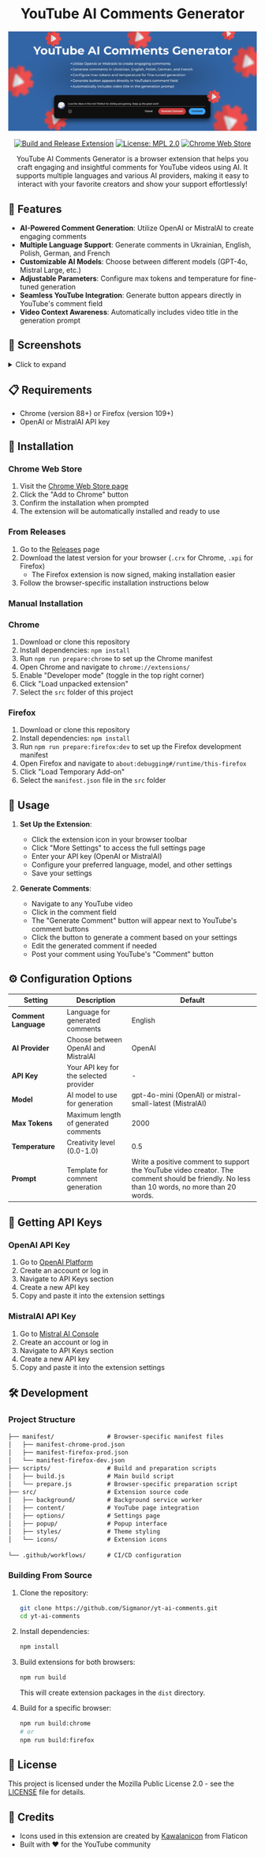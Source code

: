 <div align="center">

# YouTube AI Comments Generator

![alt text](assets/store-screenshots/3.jpg)

[![Build and Release Extension](https://github.com/Sigmanor/yt-ai-comments/actions/workflows/release.yml/badge.svg)](https://github.com/Sigmanor/yt-ai-comments/actions/workflows/release.yml)
[![License: MPL 2.0](https://img.shields.io/badge/License-MPL_2.0-brightgreen.svg)](https://opensource.org/licenses/MPL-2.0)
[![Chrome Web Store](https://img.shields.io/badge/Chrome_Web_Store-Available-4285F4?logo=googlechrome&logoColor=white)](https://chromewebstore.google.com/detail/youtube-ai-comments-gener/ikdjiofmkibkjecaknpmolmibjbkgalo)

YouTube AI Comments Generator is a browser extension that helps you craft engaging and insightful comments for YouTube videos using AI. It supports multiple languages and various AI providers, making it easy to interact with your favorite creators and show your support effortlessly!

</div>

## 🌟 Features

- **AI-Powered Comment Generation**: Utilize OpenAI or MistralAI to create engaging comments
- **Multiple Language Support**: Generate comments in Ukrainian, English, Polish, German, and French
- **Customizable AI Models**: Choose between different models (GPT-4o, Mistral Large, etc.)
- **Adjustable Parameters**: Configure max tokens and temperature for fine-tuned generation
- **Seamless YouTube Integration**: Generate button appears directly in YouTube's comment field
- **Video Context Awareness**: Automatically includes video title in the generation prompt

## 📸 Screenshots

<details>
<summary style="cursor: pointer;">Click to expand</summary>

![Screenshot 1](assets/readme-screenshots/0.png)

![Screenshot 2](assets/readme-screenshots/1.png)

![Screenshot 3](assets/readme-screenshots/2.png)

</details>

## 📋 Requirements

- Chrome (version 88+) or Firefox (version 109+)
- OpenAI or MistralAI API key

## 🔧 Installation

### Chrome Web Store

1. Visit the [Chrome Web Store page](https://chromewebstore.google.com/detail/youtube-ai-comments-gener/ikdjiofmkibkjecaknpmolmibjbkgalo)
2. Click the "Add to Chrome" button
3. Confirm the installation when prompted
4. The extension will be automatically installed and ready to use

### From Releases

1. Go to the [Releases](https://github.com/Sigmanor/yt-ai-comments/releases) page
2. Download the latest version for your browser (`.crx` for Chrome, `.xpi` for Firefox)
   - The Firefox extension is now signed, making installation easier
3. Follow the browser-specific installation instructions below

### Manual Installation

### Chrome

1. Download or clone this repository
2. Install dependencies: `npm install`
3. Run `npm run prepare:chrome` to set up the Chrome manifest
4. Open Chrome and navigate to `chrome://extensions/`
5. Enable "Developer mode" (toggle in the top right corner)
6. Click "Load unpacked extension"
7. Select the `src` folder of this project

### Firefox

1. Download or clone this repository
2. Install dependencies: `npm install`
3. Run `npm run prepare:firefox:dev` to set up the Firefox development manifest
4. Open Firefox and navigate to `about:debugging#/runtime/this-firefox`
5. Click "Load Temporary Add-on"
6. Select the `manifest.json` file in the `src` folder

## 🚀 Usage

1. **Set Up the Extension**:

   - Click the extension icon in your browser toolbar
   - Click "More Settings" to access the full settings page
   - Enter your API key (OpenAI or MistralAI)
   - Configure your preferred language, model, and other settings
   - Save your settings

2. **Generate Comments**:
   - Navigate to any YouTube video
   - Click in the comment field
   - The "Generate Comment" button will appear next to YouTube's comment buttons
   - Click the button to generate a comment based on your settings
   - Edit the generated comment if needed
   - Post your comment using YouTube's "Comment" button

## ⚙️ Configuration Options

| Setting              | Description                            | Default                                                                                                                                      |
| -------------------- | -------------------------------------- | -------------------------------------------------------------------------------------------------------------------------------------------- |
| **Comment Language** | Language for generated comments        | English                                                                                                                                      |
| **AI Provider**      | Choose between OpenAI and MistralAI    | OpenAI                                                                                                                                       |
| **API Key**          | Your API key for the selected provider | -                                                                                                                                            |
| **Model**            | AI model to use for generation         | gpt-4o-mini (OpenAI) or mistral-small-latest (MistralAI)                                                                                     |
| **Max Tokens**       | Maximum length of generated comments   | 2000                                                                                                                                         |
| **Temperature**      | Creativity level (0.0-1.0)             | 0.5                                                                                                                                          |
| **Prompt**           | Template for comment generation        | Write a positive comment to support the YouTube video creator. The comment should be friendly. No less than 10 words, no more than 20 words. |

## 🔑 Getting API Keys

### OpenAI API Key

1. Go to [OpenAI Platform](https://platform.openai.com/)
2. Create an account or log in
3. Navigate to API Keys section
4. Create a new API key
5. Copy and paste it into the extension settings

### MistralAI API Key

1. Go to [Mistral AI Console](https://console.mistral.ai/)
2. Create an account or log in
3. Navigate to API Keys section
4. Create a new API key
5. Copy and paste it into the extension settings

## 🛠️ Development

### Project Structure

```
├── manifest/               # Browser-specific manifest files
│   ├── manifest-chrome-prod.json
│   ├── manifest-firefox-prod.json
│   └── manifest-firefox-dev.json
├── scripts/                # Build and preparation scripts
│   ├── build.js            # Main build script
│   └── prepare.js          # Browser-specific preparation script
├── src/                    # Extension source code
│   ├── background/         # Background service worker
│   ├── content/            # YouTube page integration
│   ├── options/            # Settings page
│   ├── popup/              # Popup interface
│   ├── styles/             # Theme styling
│   └── icons/              # Extension icons

└── .github/workflows/      # CI/CD configuration
```

### Building From Source

1. Clone the repository:

   ```bash
   git clone https://github.com/Sigmanor/yt-ai-comments.git
   cd yt-ai-comments
   ```

2. Install dependencies:
   ```bash
   npm install
   ```

3. Build extensions for both browsers:
   ```bash
   npm run build
   ```
   This will create extension packages in the `dist` directory.

4. Build for a specific browser:
   ```bash
   npm run build:chrome
   # or
   npm run build:firefox
   ```

## 📝 License

This project is licensed under the Mozilla Public License 2.0 - see the [LICENSE](LICENSE) file for details.

## 🙏 Credits

- Icons used in this extension are created by [Kawalanicon](https://www.flaticon.com/authors/kawalanicon) from Flaticon
- Built with ❤️ for the YouTube community
